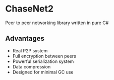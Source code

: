 # ChaseNet2
Peer to peer networking library written in pure C#

## Advantages

* Real P2P system
* Full encryption between peers
* Powerful serialization system
* Data compression
* Designed for minimal GC use
